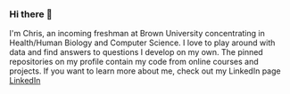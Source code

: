 ### Hi there 👋
I'm Chris, an incoming freshman at Brown University concentrating in Health/Human Biology and Computer Science. I love to play around with data and find answers to questions I develop on my own. The pinned repositories on my profile contain my code from online courses and projects. If you want to learn more about me, check out my LinkedIn page
[LinkedIn](linkedin.com/in/chris-chae-231a2518a/)

<!--
**chrischae2020/chrischae2020** is a ✨ _special_ ✨ repository because its `README.md` (this file) appears on your GitHub profile.

Here are some ideas to get you started:

- 🔭 I’m currently working on ...
- 🌱 I’m currently learning ...
- 👯 I’m looking to collaborate on ...
- 🤔 I’m looking for help with ...
- 💬 Ask me about ...
- 📫 How to reach me: ...
- 😄 Pronouns: ...
- ⚡ Fun fact: ...
-->

